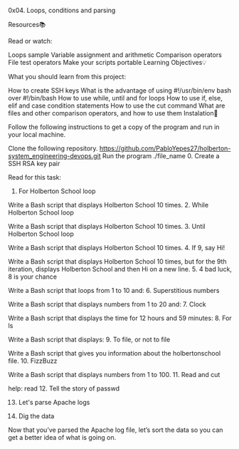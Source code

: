 0x04. Loops, conditions and parsing

Resources📚

Read or watch:

Loops sample
Variable assignment and arithmetic
Comparison operators
File test operators
Make your scripts portable
Learning Objectives💡

What you should learn from this project:

How to create SSH keys
What is the advantage of using #!/usr/bin/env bash over #!/bin/bash
How to use while, until and for loops
How to use if, else, elif and case condition statements
How to use the cut command
What are files and other comparison operators, and how to use them
Instalation🔧

Follow the following instructions to get a copy of the program and run in your local machine.

Clone the following repository.
https://github.com/PabloYepes27/holberton-system_engineering-devops.git
Run the program
./file_name
0. Create a SSH RSA key pair

Read for this task:
1. For Holberton School loop

Write a Bash script that displays Holberton School 10 times.
2. While Holberton School loop

Write a Bash script that displays Holberton School 10 times.
3. Until Holberton School loop

Write a Bash script that displays Holberton School 10 times.
4. If 9, say Hi!

Write a Bash script that displays Holberton School 10 times, but for the 9th iteration, displays Holberton School and then Hi on a new line.
5. 4 bad luck, 8 is your chance

Write a Bash script that loops from 1 to 10 and:
6. Superstitious numbers

Write a Bash script that displays numbers from 1 to 20 and:
7. Clock

Write a Bash script that displays the time for 12 hours and 59 minutes:
8. For ls

Write a Bash script that displays:
9. To file, or not to file

Write a Bash script that gives you information about the holbertonschool file.
10. FizzBuzz

Write a Bash script that displays numbers from 1 to 100.
11. Read and cut

help: read
12. Tell the story of passwd

13. Let's parse Apache logs

14. Dig the data

Now that you’ve parsed the Apache log file, let’s sort the data so you can get a better idea of what is going on.
